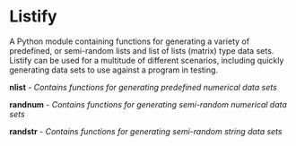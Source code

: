 # Listify

A Python module containing functions for generating a variety of predefined, or semi-random lists and list of lists (matrix) type data sets. Listify can be used for a multitude of different scenarios, including quickly generating data sets to use against a program in testing.

**nlist** - *Contains functions for generating predefined numerical data sets*

**randnum** - *Contains functions for generating semi-random numerical data sets*

**randstr** - *Contains functions for generating semi-random string data sets*

